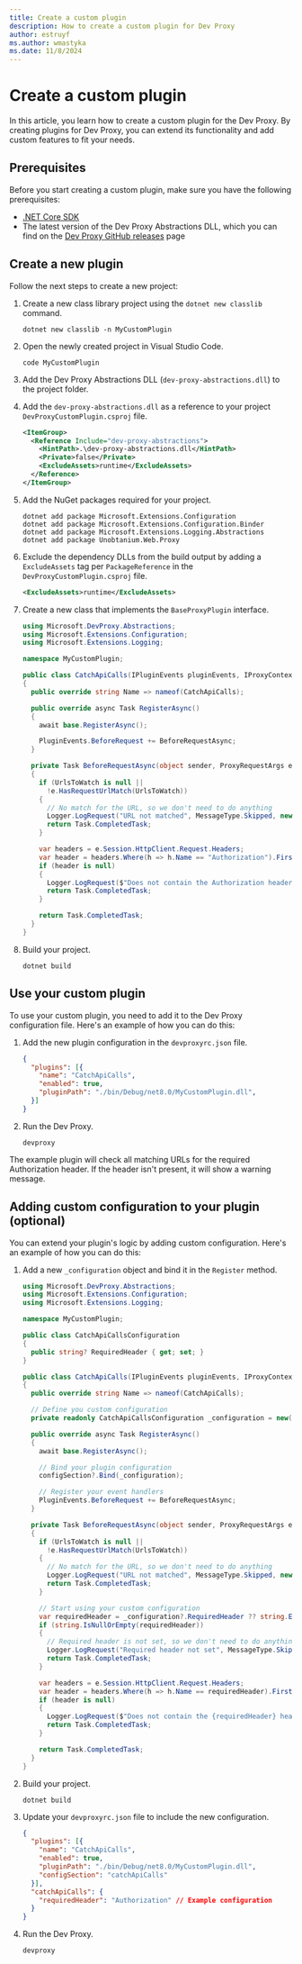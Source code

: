```yaml
---
title: Create a custom plugin
description: How to create a custom plugin for Dev Proxy
author: estruyf
ms.author: wmastyka
ms.date: 11/8/2024
---
```


# Create a custom plugin

In this article, you learn how to create a custom plugin for the Dev Proxy. By creating plugins for Dev Proxy, you can extend its functionality and add custom features to fit your needs.

## Prerequisites

Before you start creating a custom plugin, make sure you have the following prerequisites:

- [.NET Core SDK](https://dotnet.microsoft.com/download)
- The latest version of the Dev Proxy Abstractions DLL, which you can find on the [Dev Proxy GitHub releases](https://github.com/microsoft/dev-proxy/releases) page

## Create a new plugin

Follow the next steps to create a new project:

1. Create a new class library project using the `dotnet new classlib` command.

    ```console
    dotnet new classlib -n MyCustomPlugin
    ```

1. Open the newly created project in Visual Studio Code.

    ```console
    code MyCustomPlugin
    ```

1. Add the Dev Proxy Abstractions DLL (`dev-proxy-abstractions.dll`) to the project folder.
1. Add the `dev-proxy-abstractions.dll` as a reference to your project `DevProxyCustomPlugin.csproj` file.

    ```xml
    <ItemGroup>
      <Reference Include="dev-proxy-abstractions">
        <HintPath>.\dev-proxy-abstractions.dll</HintPath>
        <Private>false</Private>
        <ExcludeAssets>runtime</ExcludeAssets>
      </Reference>
    </ItemGroup>
    ```

1. Add the NuGet packages required for your project.

    ```console
    dotnet add package Microsoft.Extensions.Configuration
    dotnet add package Microsoft.Extensions.Configuration.Binder
    dotnet add package Microsoft.Extensions.Logging.Abstractions
    dotnet add package Unobtanium.Web.Proxy
    ```

1. Exclude the dependency DLLs from the build output by adding a `ExcludeAssets` tag per `PackageReference` in the `DevProxyCustomPlugin.csproj` file.

    ```xml
    <ExcludeAssets>runtime</ExcludeAssets>
    ```

1. Create a new class that implements the `BaseProxyPlugin` interface.

    ```csharp
    using Microsoft.DevProxy.Abstractions;
    using Microsoft.Extensions.Configuration;
    using Microsoft.Extensions.Logging;
    
    namespace MyCustomPlugin;
    
    public class CatchApiCalls(IPluginEvents pluginEvents, IProxyContext context, ILogger logger, ISet<UrlToWatch> UrlsToWatch, IConfigurationSection? configSection = null) : BaseProxyPlugin(pluginEvents, context, logger, UrlsToWatch, configSection)
    {
      public override string Name => nameof(CatchApiCalls);
    
      public override async Task RegisterAsync()
      {
        await base.RegisterAsync();
    
        PluginEvents.BeforeRequest += BeforeRequestAsync;
      }
    
      private Task BeforeRequestAsync(object sender, ProxyRequestArgs e)
      {
        if (UrlsToWatch is null ||
          !e.HasRequestUrlMatch(UrlsToWatch))
        {
          // No match for the URL, so we don't need to do anything
          Logger.LogRequest("URL not matched", MessageType.Skipped, new LoggingContext(e.Session));
          return Task.CompletedTask;
        }
    
        var headers = e.Session.HttpClient.Request.Headers;
        var header = headers.Where(h => h.Name == "Authorization").FirstOrDefault();
        if (header is null)
        {
          Logger.LogRequest($"Does not contain the Authorization header", MessageType.Warning, new LoggingContext(e.Session));
          return Task.CompletedTask;
        }
    
        return Task.CompletedTask;
      }
    }
    ```

1. Build your project.

    ```console
    dotnet build
    ```

## Use your custom plugin

To use your custom plugin, you need to add it to the Dev Proxy configuration file. Here's an example of how you can do this:

1. Add the new plugin configuration in the `devproxyrc.json` file.

    ```json
    {
      "plugins": [{
        "name": "CatchApiCalls",
        "enabled": true,
        "pluginPath": "./bin/Debug/net8.0/MyCustomPlugin.dll",
      }]
    }
    ```

1. Run the Dev Proxy.

    ```console
    devproxy
    ```

The example plugin will check all matching URLs for the required Authorization header. If the header isn't present, it will show a warning message.

## Adding custom configuration to your plugin (optional)

You can extend your plugin's logic by adding custom configuration. Here's an example of how you can do this:

1. Add a new `_configuration` object and bind it in the `Register` method.

    ```csharp
    using Microsoft.DevProxy.Abstractions;
    using Microsoft.Extensions.Configuration;
    using Microsoft.Extensions.Logging;
    
    namespace MyCustomPlugin;
    
    public class CatchApiCallsConfiguration
    {
      public string? RequiredHeader { get; set; }
    }
    
    public class CatchApiCalls(IPluginEvents pluginEvents, IProxyContext context, ILogger logger, ISet<UrlToWatch> UrlsToWatch, IConfigurationSection? configSection = null) : BaseProxyPlugin(pluginEvents, context, logger, UrlsToWatch, configSection)
    {
      public override string Name => nameof(CatchApiCalls);
    
      // Define you custom configuration
      private readonly CatchApiCallsConfiguration _configuration = new();
    
      public override async Task RegisterAsync()
      {
        await base.RegisterAsync();
    
        // Bind your plugin configuration
        configSection?.Bind(_configuration);
    
        // Register your event handlers
        PluginEvents.BeforeRequest += BeforeRequestAsync;
      }
    
      private Task BeforeRequestAsync(object sender, ProxyRequestArgs e)
      {
        if (UrlsToWatch is null ||
          !e.HasRequestUrlMatch(UrlsToWatch))
        {
          // No match for the URL, so we don't need to do anything
          Logger.LogRequest("URL not matched", MessageType.Skipped, new LoggingContext(e.Session));
          return Task.CompletedTask;
        }
    
        // Start using your custom configuration
        var requiredHeader = _configuration?.RequiredHeader ?? string.Empty;
        if (string.IsNullOrEmpty(requiredHeader))
        {
          // Required header is not set, so we don't need to do anything
          Logger.LogRequest("Required header not set", MessageType.Skipped, new LoggingContext(e.Session));
          return Task.CompletedTask;
        }
    
        var headers = e.Session.HttpClient.Request.Headers;
        var header = headers.Where(h => h.Name == requiredHeader).FirstOrDefault();
        if (header is null)
        {
          Logger.LogRequest($"Does not contain the {requiredHeader} header", MessageType.Warning, new LoggingContext(e.Session));
          return Task.CompletedTask;
        }
    
        return Task.CompletedTask;
      }
    }
    ```

1. Build your project.

    ```console
    dotnet build
    ```
  
1. Update your `devproxyrc.json` file to include the new configuration.

    ```json
    {
      "plugins": [{
        "name": "CatchApiCalls",
        "enabled": true,
        "pluginPath": "./bin/Debug/net8.0/MyCustomPlugin.dll",
        "configSection": "catchApiCalls"
      }],
      "catchApiCalls": {
        "requiredHeader": "Authorization" // Example configuration
      }
    }
    ```

1. Run the Dev Proxy.

    ```console
    devproxy
    ```

